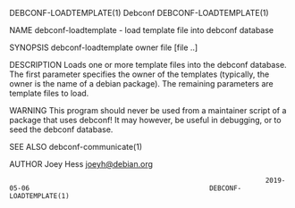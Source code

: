 DEBCONF-LOADTEMPLATE(1)                                               Debconf                                              DEBCONF-LOADTEMPLATE(1)

NAME
       debconf-loadtemplate - load template file into debconf database

SYNOPSIS
        debconf-loadtemplate owner file [file ..]

DESCRIPTION
       Loads one or more template files into the debconf database. The first parameter specifies the owner of the templates (typically, the owner
       is the name of a debian package). The remaining parameters are template files to load.

WARNING
       This program should never be used from a maintainer script of a package that uses debconf! It may however, be useful in debugging, or to
       seed the debconf database.

SEE ALSO
       debconf-communicate(1)

AUTHOR
       Joey Hess <joeyh@debian.org>

                                                                    2019-05-06                                             DEBCONF-LOADTEMPLATE(1)
